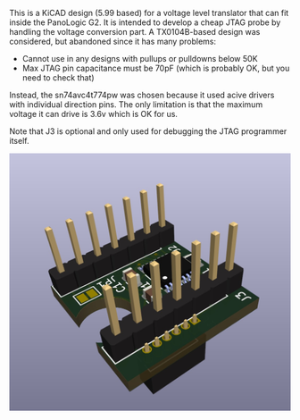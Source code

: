 This is a KiCAD design (5.99 based) for a voltage level translator that can fit inside the PanoLogic G2. It is intended to develop a cheap JTAG probe by handling the voltage conversion part.
A TX0104B-based design was considered, but abandoned since it has many problems:
* Cannot use in any designs with pullups or pulldowns below 50K
* Max JTAG pin capacitance must be 70pF (which is probably OK, but you need to check that)

Instead, the sn74avc4t774pw was chosen because it used acive drivers with individual direction pins.
The only limitation is that the maximum voltage it can drive is 3.6v which is OK for us.

Note that J3 is optional and only used for debugging the JTAG programmer itself.

![3D Render](panojtag.jpg "3D Render")